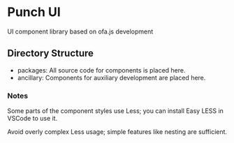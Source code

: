 # Punch UI

UI component library based on ofa.js development

## Directory Structure

- packages: All source code for components is placed here.
- ancillary: Components for auxiliary development are placed here.

### Notes

Some parts of the component styles use Less; you can install Easy LESS in VSCode to use it.

Avoid overly complex Less usage; simple features like nesting are sufficient.